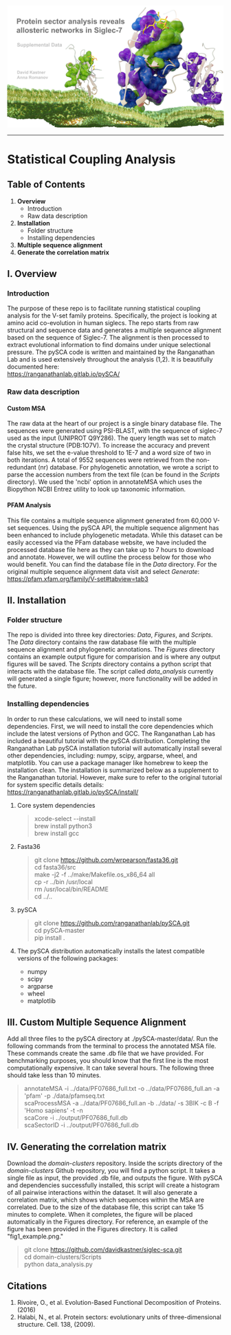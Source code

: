 ![Graphical Summary of README](Figures/header.png)

---

# Statistical Coupling Analysis
## Table of Contents
1. **Overview**
    * Introduction
    * Raw data description
2. **Installation**
    * Folder structure
    * Installing dependencies
3. **Multiple sequence alignment**
4. **Generate the correlation matrix**

## I. Overview
### Introduction
The purpose of these repo is to facilitate running statistical coupling analysis for the V-set family proteins.
Specifically, the project is looking at amino acid co-evolution in human siglecs.
The repo starts from raw structural and sequence data and generates a multiple sequence alignment based on the sequence of Siglec-7.
The alignment is then processed to extract evolutional information to find domains under unique selectional pressure.
The pySCA code is written and maintained by the Ranganathan Lab and is used extensively throughout the analysis (1,2).
It is beautifully documented here:  
https://ranganathanlab.gitlab.io/pySCA/

### Raw data description


#### Custom MSA
The raw data at the heart of our project is a single binary database file. The sequences were generated using PSI-BLAST, with the sequence of siglec-7 used as
the input (UNIPROT Q9Y286). The query length was set to match the crystal structure (PDB:1O7V). 
To increase the accuracy and prevent false hits, we set the e-value threshold to 1E-7 and a word size of two in both iterations. 
A total of 9552 sequences were retrieved from the non-redundant (nr) database. For phylogenetic annotation, we wrote a script to parse the accession 
numbers from the text file (can be found in the _Scripts_ directory). We used the 'ncbi' option in annotateMSA which uses the Biopython NCBI Entrez utility
to look up taxonomic information.

#### PFAM Analysis
This file contains a multiple sequence alignment generated from 60,000 V-set sequences.
Using the pySCA API, the multiple sequence alignment has been enhanced to include phylogenetic metadata.
While this dataset can be easily accessed via the PFam database website,
we have included the processed database file here as they can take up to 7 hours to download and annotate.
However, we will outline the process below for those who would benefit.
You can find the database file in the _Data_ directory.
For the original multiple sequence alignment data visit and select _Generate_:  
https://pfam.xfam.org/family/V-set#tabview=tab3

## II. Installation
### Folder structure
The repo is divided into three key directories: _Data_, _Figures_, and _Scripts_.
The _Data_ directory contains the raw database file with the multiple sequence alignment and phylogenetic annotations.
The _Figures_ directory contains an example output figure for comparision and is where any output figures will be saved.
The _Scripts_ directory contains a python script that interacts with the database file.
The script called _data_analysis_ currently will generated a single figure;
however, more functionality will be added in the future.

### Installing dependencies
In order to run these calculations, we will need to install some dependencies.
First, we will need to install the core dependencies which include the latest versions of Python and GCC.
The Ranganathan Lab has included a beautiful tutorial with the pySCA distribution.
Completing the Ranganathan Lab pySCA installation tutorial will automatically install several other dependencies, including:
numpy, scipy, argparse, wheel, and matplotlib.
You can use a package manager like homebrew to keep the installation clean.
The installation is summarized below as a supplement to the Ranganathan tutorial.
However, make sure to refer to the original tutorial for system specific details details:
https://ranganathanlab.gitlab.io/pySCA/install/

1. Core system dependencies
    > xcode-select --install  
    > brew install python3  
    > brew install gcc  

2. Fasta36
    > git clone https://github.com/wrpearson/fasta36.git  
    > cd fasta36/src  
    > make -j2 -f ../make/Makefile.os_x86_64 all  
    > cp -r ../bin /usr/local  
    > rm /usr/local/bin/README  
    > cd ../..  

3. pySCA
    > git clone https://github.com/ranganathanlab/pySCA.git  
    > cd pySCA-master  
    > pip install .  

4. The pySCA distribution automatically installs the latest compatible versions of the following packages:
    * numpy
    * scipy
    * argparse
    * wheel
    * matplotlib

## III. Custom Multiple Sequence Alignment



Add all three files to the pySCA directory at ./pySCA-master/data/.
Run the following commands from the terminal to process the annotated MSA file.
These commands create the same .db file that we have provided.
For benchmarking purposes, you should know that the first line is the most computationally expensive.
It can take several hours. The following three should take less than 10 minutes.

> annotateMSA -i ../data/PF07686_full.txt -o ../data/PF07686_full.an -a 'pfam' -p ./data/pfamseq.txt  
> scaProcessMSA -a ../data/PF07686_full.an -b ../data/ -s 3BIK -c B -f 'Homo sapiens' -t -n  
> scaCore -i ../output/PF07686_full.db  
> scaSectorID -i ../output/PF07686_full.db  

## IV. Generating the correlation matrix

Download the _domain-clusters_ repository.
Inside the scripts directory of the _domain-clusters_ Github repository,
you will find a python script.
It takes a single file as input, the provided .db file, and outputs the figure.
With pySCA and dependencies successfully installed,
this script will create a histogram of all pairwise interactions within the dataset.
It will also generate a correlation matrix, which shows which sequences within the MSA are correlated.
Due to the size of the database file, this script can take 15 minutes to complete.
When it completes, the figure will be placed automatically in the Figures directory.
For reference, an example of the figure has been provided in the Figures directory.
It is called "fig1_example.png."

> git clone https://github.com/davidkastner/siglec-sca.git  
> cd domain-clusters/Scripts  
> python data_analysis.py  

## Citations
1. Rivoire, O., et al. Evolution-Based Functional Decomposition of Proteins. (2016)
2. Halabi, N., et al. Protein sectors: evolutionary units of three-dimensional structure. Cell. 138, (2009).

